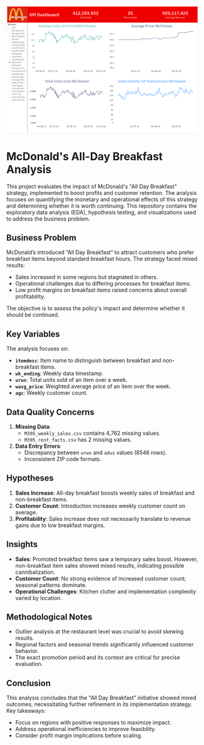 ![Project Banner](KPI.png)

# McDonald's All-Day Breakfast Analysis

This project evaluates the impact of McDonald's "All Day Breakfast" strategy, implemented to boost profits and customer retention. The analysis focuses on quantifying the monetary and operational effects of this strategy and determining whether it is worth continuing. This repository contains the exploratory data analysis (EDA), hypothesis testing, and visualizations used to address the business problem.

## Business Problem

McDonald’s introduced “All Day Breakfast” to attract customers who prefer breakfast items beyond standard breakfast hours. The strategy faced mixed results:
- Sales increased in some regions but stagnated in others.
- Operational challenges due to differing processes for breakfast items.
- Low profit margins on breakfast items raised concerns about overall profitability.

The objective is to assess the policy's impact and determine whether it should be continued.

## Key Variables

The analysis focuses on:
- **`itemdesc`**: Item name to distinguish between breakfast and non-breakfast items.
- **`wk_ending`**: Weekly data timestamp.
- **`urws`**: Total units sold of an item over a week.
- **`wavg_price`**: Weighted average price of an item over the week.
- **`agc`**: Weekly customer count.

## Data Quality Concerns

1. **Missing Data**: 
   - `M395_weekly_sales.csv` contains 4,762 missing values.
   - `M395_rest_facts.csv` has 2 missing values.
2. **Data Entry Errors**:
   - Discrepancy between `urws` and `adus` values (8546 rows).
   - Inconsistent ZIP code formats.

## Hypotheses

1. **Sales Increase**: All-day breakfast boosts weekly sales of breakfast and non-breakfast items.
2. **Customer Count**: Introduction increases weekly customer count on average.
3. **Profitability**: Sales increase does not necessarily translate to revenue gains due to low breakfast margins.

## Insights

- **Sales**: Promoted breakfast items saw a temporary sales boost. However, non-breakfast item sales showed mixed results, indicating possible cannibalization.
- **Customer Count**: No strong evidence of increased customer count; seasonal patterns dominate.
- **Operational Challenges**: Kitchen clutter and implementation complexity varied by location.

## Methodological Notes

- Outlier analysis at the restaurant level was crucial to avoid skewing results.
- Regional factors and seasonal trends significantly influenced customer behavior.
- The exact promotion period and its context are critical for precise evaluation.


## Conclusion

This analysis concludes that the "All Day Breakfast" initiative showed mixed outcomes, necessitating further refinement in its implementation strategy. Key takeaways:
- Focus on regions with positive responses to maximize impact.
- Address operational inefficiencies to improve feasibility.
- Consider profit margin implications before scaling.
